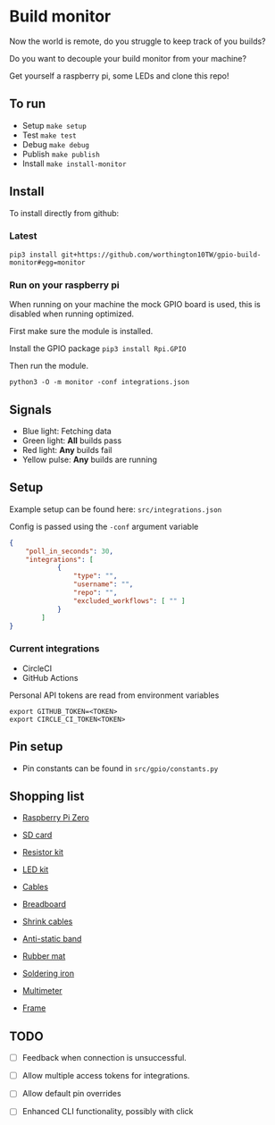 # Build monitor

Now the world is remote, do you struggle to keep track of you builds?

Do you want to decouple your build monitor from your machine?

Get yourself a raspberry pi, some LEDs and clone this repo!

## To run

- Setup `make setup`
- Test `make test`
- Debug `make debug`
- Publish `make publish`
- Install `make install-monitor`

## Install

To install directly from github:

### Latest

`pip3 install git+https://github.com/worthington10TW/gpio-build-monitor#egg=monitor`

### Run on your raspberry pi 

When running on your machine the mock GPIO board is used, this is disabled when running optimized.

First make sure the module is installed.

Install the GPIO package `pip3 install Rpi.GPIO`

Then run the module.

`python3 -O -m monitor -conf integrations.json`

## Signals

- Blue light: Fetching data
- Green light: **All** builds pass
- Red light: **Any** builds fail
- Yellow pulse: **Any** builds are running

## Setup

Example setup can be found here: `src/integrations.json`

Config is passed using the `-conf` argument variable

```json
{
    "poll_in_seconds": 30,
    "integrations": [
            {
                "type": "",
                "username": "",
                "repo": "",
                "excluded_workflows": [ "" ]
            }
        ]
}
```

### Current integrations

- CircleCI
- GitHub Actions
  
Personal API tokens are read from environment variables

```shell
export GITHUB_TOKEN=<TOKEN>
export CIRCLE_CI_TOKEN<TOKEN>
```

## Pin setup

- Pin constants can be found in `src/gpio/constants.py`

## Shopping list

- [Raspberry Pi Zero](https://thepihut.com/products/raspberry-pi-zero-w?src=raspberrypi)
- [SD card](https://www.amazon.co.uk/Kingston-microSD-SDCS2-Adapter-Included/dp/B07YGZ7FY7/)
- [Resistor kit](https://thepihut.com/products/ultimate-resistor-kit)
- [LED kit](https://thepihut.com/products/ultimate-5mm-led-kit)
- [Cables](https://thepihut.com/products/thepihuts-jumper-bumper-pack-120pcs-dupont-wire)
- [Breadboard](https://thepihut.com/products/raspberry-pi-breadboard-half-size)
- [Shrink cables](https://thepihut.com/products/multi-colored-heat-shrink-pack-3-32-1-8-3-16-diameters)

- [Anti-static band](https://www.amazon.co.uk/gp/product/B07TGD5CD8/)
- [Rubber mat](https://www.amazon.co.uk/gp/product/B075D9R8PZ/)
- [Soldering iron](https://www.amazon.co.uk/gp/product/B07X3CZ3FJ/)
- [Multimeter](https://www.amazon.co.uk/gp/product/B01N35ZVKY/)

- [Frame](https://www.ikea.com/gb/en/p/ribba-frame-white-80378423/)

## TODO

- [ ] Feedback when connection is unsuccessful.
- [ ] Allow multiple access tokens for integrations.
- [ ] Allow default pin overrides
- [ ] Enhanced CLI functionality, possibly with click



